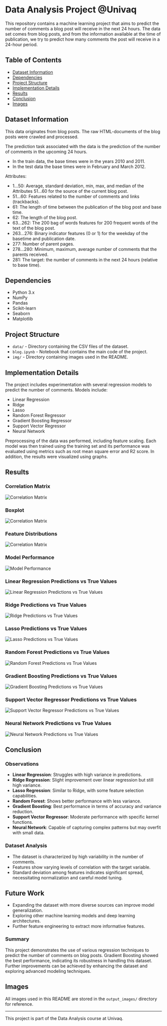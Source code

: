 # Data Analysis Project @Univaq

This repository contains a machine learning project that aims to predict the number of comments a blog post will receive in the next 24 hours. The data set comes from blog posts, and from the information available at the time of publication, we try to predict how many comments the post will receive in a 24-hour period.

## Table of Contents
- [Dataset Information](#dataset-information)
- [Dependencies](#dependencies)
- [Project Structure](#project-structure)
- [Implementation Details](#implementation-details)
- [Results](#results)
- [Conclusion](#conclusion)
- [Images](#images)

## Dataset Information

This data originates from blog posts. The raw HTML-documents of the blog posts were crawled and processed.

The prediction task associated with the data is the prediction of the number of comments in the upcoming 24 hours.

- In the train data, the base times were in the years 2010 and 2011.
- In the test data the base times were in February and March 2012.

Attributes:
- 1…50: Average, standard deviation, min, max, and median of the Attributes 51…60 for the source of the current blog post.
- 51…60: Features related to the number of comments and links (trackbacks).
- 61: The length of time between the publication of the blog post and base time.
- 62: The length of the blog post.
- 63…262: The 200 bag of words features for 200 frequent words of the text of the blog post.
- 263…276: Binary indicator features (0 or 1) for the weekday of the basetime and publication date.
- 277: Number of parent pages.
- 278…280: Minimum, maximum, average number of comments that the parents received.
- 281: The target: the number of comments in the next 24 hours (relative to base time).

## Dependencies

- Python 3.x
- NumPy
- Pandas
- Scikit-learn
- Seaborn
- Matplotlib

## Project Structure

- `data/` - Directory containing the CSV files of the dataset.
- `blog.ipynb` - Notebook that contains the main code of the project.
- `img/` - Directory containing images used in the README.

## Implementation Details

The project includes experimentation with several regression models to predict the number of comments. Models include:

- Linear Regression
- Ridge
- Lasso
- Random Forest Regressor
- Gradient Boosting Regressor
- Support Vector Regressor
- Neural Network

Preprocessing of the data was performed, including feature scaling. Each model was then trained using the training set and its performance was evaluated using metrics such as root mean square error and R2 score. In addition, the results were visualized using graphs.

## Results

### Correlation Matrix
![Correlation Matrix](output_images/Correlation.png)

### Boxplot
![Correlation Matrix](output_images/Boxplot.png)

### Feature Distributions
![Correlation Matrix](output_images/Feature_Distributions.png)

### Model Performance
![Model Performance](output_images/results.png)

### Linear Regression Predictions vs True Values
![Linear Regression Predictions vs True Values](output_images/1.png)

### Ridge Predictions vs True Values
![Ridge Predictions vs True Values](output_images/2.png)

### Lasso Predictions vs True Values
![Lasso Predictions vs True Values](output_images/3.png)

### Random Forest Predictions vs True Values
![Random Forest Predictions vs True Values](output_images/4.png)

### Gradient Boosting Predictions vs True Values
![Gradient Boosting Predictions vs True Values](output_images/5.png)

### Support Vector Regressor Predictions vs True Values
![Support Vector Regressor Predictions vs True Values](output_images/6.png)

### Neural Network Predictions vs True Values
![Neural Network Predictions vs True Values](output_images/7.png)



## Conclusion

### Observations
- **Linear Regression**: Struggles with high variance in predictions.
- **Ridge Regression**: Slight improvement over linear regression but still high variance.
- **Lasso Regression**: Similar to Ridge, with some feature selection capabilities.
- **Random Forest**: Shows better performance with less variance.
- **Gradient Boosting**: Best performance in terms of accuracy and variance reduction.
- **Support Vector Regressor**: Moderate performance with specific kernel functions.
- **Neural Network**: Capable of capturing complex patterns but may overfit with small data.

### Dataset Analysis
- The dataset is characterized by high variability in the number of comments.
- Features show varying levels of correlation with the target variable.
- Standard deviation among features indicates significant spread, necessitating normalization and careful model tuning.

## Future Work
- Expanding the dataset with more diverse sources can improve model generalization.
- Exploring other machine learning models and deep learning architectures.
- Further feature engineering to extract more informative features.

### Summary
This project demonstrates the use of various regression techniques to predict the number of comments on blog posts. Gradient Boosting showed the best performance, indicating its robustness in handling this dataset. Further improvements can be achieved by enhancing the dataset and exploring advanced modeling techniques.

## Images

All images used in this README are stored in the `output_images/` directory for reference.

---

This project is part of the Data Analysis course at Univaq.
